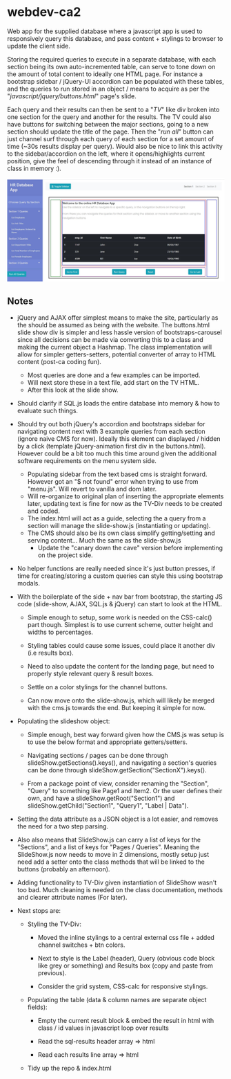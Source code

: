 # webdev-ca2
Web app for the supplied database where a javascript app is used to responsively query this database, and pass content + stylings to browser to update the client side.

Storing the required queries to execute in a separate database, with each section being its own auto-incremented table, can serve to tone down on the amount of total content to ideally one HTML page. For instance a bootstrap sidebar / jQuery-UI accordion can be populated with these tables, and the queries to run stored in an object / means to acquire as per the "*javascript/jquery/buttons.html*" page's slide.

Each query and their results can then be sent to a "*TV*" like div broken into one section for the query and another for the results. The TV could also have buttons for switching between the major sections, going to a new section should update the title of the page. Then the "*run all*" button can just channel surf through each query of each section for a set amount of time (~30s results display per query). Would also be nice to link this activity to the sidebar/accordion on the left, where it opens/highlights current position, give the feel of descending through it instead of an instance of class in memory :).



![app-index](./plan/tv-div-page-boilerplate.jpg)



## Notes

- jQuery and AJAX offer simplest means to make the site, particularly as the should be assumed as being with the website. The buttons.html slide show div is simpler and less hassle version of bootstraps-carousel since all decisions can be made via converting this to a class and making the current object a Hashmap. The class implementation will allow for simpler getters-setters, potential converter of array to HTML content (post-ca coding fun).

  - Most queries are done and a few examples can be imported.
  - Will next store these in a text file, add start on the TV HTML.
  - After this look at the slide show.

  

- Should clarify if SQL.js loads the entire database into memory & how to evaluate such things.

  

- Should try out both jQuery's accordion and bootstraps sidebar for navigating content next with 3 example queries from each section (ignore naive CMS for now). Ideally this element can displayed / hidden by a click (template jQuery-animation first div in the buttons.html). However could be a bit too much this time around given the additional software requirements on the menu system side.

  - Populating sidebar from the text based cms is straight forward. However got an "$ not found" error when trying to use from "menu.js". Will revert to vanilla and dom later.
  - Will re-organize to original plan of inserting the appropriate elements later, updating text is fine for now as the TV-Div needs to be created and coded.
  - The index.html will act as a guide, selecting the a query from a section will manage the slide-show.js (instantiating or updating).
  - The CMS should also be its own class simplify getting/setting and serving content... Much the same as the slide-show.js
    - Update the "canary down the cave" version before implementing on the project side.
  
  
  
- No helper functions are really needed since it's just button presses, if time for creating/storing a custom queries can style this using bootstrap modals.

  

- With the boilerplate of the side + nav bar from bootstrap, the starting JS code (slide-show, AJAX, SQL.js & jQuery) can start to look at the HTML.

  - Simple enough to setup, some work is needed on the CSS-calc() part though. Simplest is to use current scheme, outter height and widths to percentages.
  
  - Styling tables could cause some issues, could place it another div (i.e results box).
  
  - Need to also update the content for the landing page, but need to properly style relevant query & result boxes.
  
  - Settle on a color stylings for the channel buttons.
  
  - Can now move onto the slide-show.js, which will likely be merged with the cms.js towards the end. But keeping it simple for now.
  
    
  
- Populating the slideshow object:

  - Simple enough, best way forward given how the CMS.js was setup is to use the below format and appropriate getters/setters.
  
  - Navigating sections / pages can be done through slideShow.getSections().keys(), and navigating a section's queries can be done through slideShow.getSection("SectionX").keys().
    
  - From a package point of view, consider renaming the "Section", "Query" to something like Page1 and Item2. Or the user defines their own, and have a slideShow.getRoot("Section1") and slideShow.getChild("Section1", "Query1", "Label | Data").
  
    
  
-  Setting the data attribute as a JSON object is a lot easier, and removes the need for a two step parsing.
  - Also also means that SlideShow.js can carry a list of keys for the "Sections", and a list of keys for "Pages / Queries". Meaning the SlideShow.js now needs to move in 2 dimensions, mostly setup just need add a setter onto the class methods that will be linked to the buttons (probably an afternoon).
  
  - Adding functionality to TV-Div given instantiation of SlideShow wasn't too bad. Much cleaning is needed on the class documentation, methods and clearer attribute names (For later).
  
    
  
- Next stops are:

  - Styling the TV-Div:
  
    - Moved the inline stylings to a central external css file + added channel switches + btn colors.
  
    - Next to style is the Label (header), Query (obvious code block like grey or something) and Results box (copy and paste from previous).
  
    - Consider the grid system, CSS-calc for responsive stylings.
  
      
  
  - Populating the table (data & column names are separate object fields):
  
    - Empty the current result block & embed the result in html with class / id values in javascript loop over results
  
    - Read the sql-results header array => html
  
    - Read each results line array => html
  
      
  
  - Tidy up the repo & index.html
